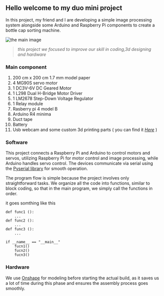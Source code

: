 ## Hello welcome to my duo mini project
In this project, my friend and I are developing a simple image processing system alongside some Arduino and Raspberry Pi components to create a bottle cap sorting machine.

![the main image](https://external-content.duckduckgo.com/iu/?u=http%3A%2F%2Frlv.zcache.com%2Fdnf_did_not_finish_funny_running_sticker-r218f23ec4f6c4776b69e1ff99a105e36_v9wz7_8byvr_512.jpg&f=1&nofb=1&ipt=e3efaa58ce75fddbd7a3457edfad659f5840f764732ee97472bdcc9918baa6a6&ipo=images)

> *this project we focused to improve our skill in coding,3d designing and hardware*

### Main component
1. 200 cm x 200 cm 1.7 mm model paper
2. 4 MG90S servo motor 
3. 1 DC3V-6V DC Geared Motor
4. 1 L298 Dual H-Bridge Motor Driver
5. 1 LM2678 Step-Down Voltage Regulator
6. 1 Relay module
7. Rasberry pi 4 model B
8. Arduino R4 minima
9. Duct tape
10. Battery
11. Usb webcam
and some custom 3d printing parts ( you can find it [*Here*](https://github.com/Yartyjung/bottle-caps/tree/a059cf85aaac3480f4a38c41b6ffd8c11e5951a8/3d%20model) )

### Software
This project connects a Raspberry Pi and Arduino to control motors and servos, utilizing Raspberry Pi for motor control and image processing, while Arduino handles servo control. The devices communicate via serial using the [Pyserial library](https://pypi.org/project/pyserial/) for smooth operation.

The program flow is simple because the project involves only straightforward tasks. We organize all the code into functions, similar to block coding, so that in the main program, we simply call the functions in order.

it goes somthing like this 

```
def func1 ():
    ...
def func2 ():
    ...
def func3 ():
    ...
 
if __name__ == "__main__"
    fucn1()
    fucn2()
    fucn3()
```

### Hardware
We use [Onshape](https://www.onshape.com) for modeling before starting the actual build, as it saves us a lot of time during this phase and ensures the assembly process goes smoothly.